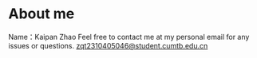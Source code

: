 # About me
Name：Kaipan Zhao Feel
free to contact me at my personal email for any issues or questions. 
zqt2310405046@student.cumtb.edu.cn

